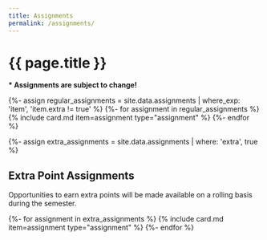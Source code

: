 ```yaml
---
title: Assignments
permalink: /assignments/
---
```


# {{ page.title }}

<p class="important"><strong>* Assignments are subject to change!</strong></p>

{%- assign regular_assignments = site.data.assignments | where_exp: 'item', 'item.extra != true' %}
{%- for assignment in regular_assignments %}
{% include card.md item=assignment type="assignment" %}
{%- endfor %}

{%- assign extra_assignments = site.data.assignments | where: 'extra', true %}
## Extra Point Assignments

Opportunities to earn extra points will be made available on a rolling basis during the semester.

{%- for assignment in extra_assignments %}
{% include card.md item=assignment type="assignment" %}
{%- endfor %}
